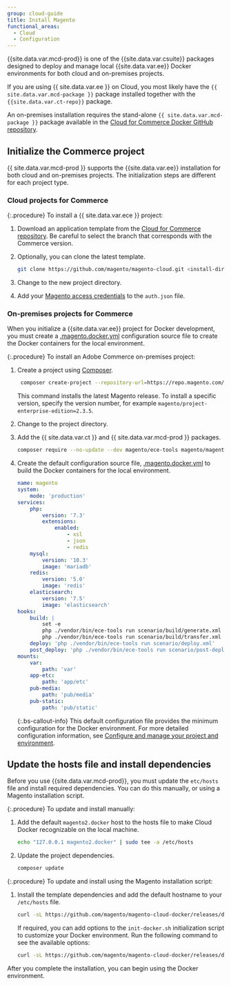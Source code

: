 ```yaml
---
group: cloud-guide
title: Install Magento
functional_areas:
  - Cloud
  - Configuration
---
```


{{site.data.var.mcd-prod}} is one of the {{site.data.var.csuite}} packages designed to deploy and manage local {{site.data.var.ee}} Docker environments for both cloud and on-premises projects.

If you are using {{ site.data.var.ee }} on Cloud, you most likely have the `{{ site.data.var.mcd-package }}` package installed together with the `{{site.data.var.ct-repo}}` package.

An on-premises installation requires the stand-alone `{{ site.data.var.mcd-package }}` package available in the [Cloud for Commerce Docker GitHub repository](https://github.com/magento/magento-cloud-docker).

## Initialize the Commerce project

{{ site.data.var.mcd-prod }} supports the {{site.data.var.ee}} installation for both cloud and on-premises projects. The initialization steps are different for each project type.

### Cloud projects for Commerce

{:.procedure}
To install a {{ site.data.var.ece }} project:

1. Download an application template from the [Cloud for Commerce repository][cloud-repo]. Be careful to select the branch that corresponds with the Commerce version.

1. Optionally, you can clone the latest template.

   ```bash
   git clone https://github.com/magento/magento-cloud.git <install-directory-name>
   ```

1. Change to the new project directory.

1. Add your [Magento access credentials][magento-creds] to the `auth.json` file.

### On-premises projects for Commerce

When you initialize a {{site.data.var.ee}} project for Docker development, you must create a [.magento.docker.yml][unified configuration] configuration source file to create the Docker containers for the local environment.

{:.procedure}
To install an Adobe Commerce on-premises project:

1. Create a project using [Composer]({{site.baseurl}}/guides/v2.4/install-gde/composer.html).

   ```bash
    composer create-project --repository-url=https://repo.magento.com/ magento/project-enterprise-edition <install-directory-name>
   ```

   This command installs the latest Magento release. To install a specific version, specify the version number, for example `magento/project-enterprise-edition=2.3.5`.

1. Change to the project directory.

1. Add the {{ site.data.var.ct }} and {{ site.data.var.mcd-prod }} packages.

   ```bash
   composer require --no-update --dev magento/ece-tools magento/magento-cloud-docker
   ```

1. Create the default configuration source file, [.magento.docker.yml][unified configuration]  to build the Docker containers for the local environment.

   ```yaml
   name: magento
   system:
       mode: 'production'
   services:
       php:
           version: '7.3'
           extensions:
               enabled:
                   - xsl
                   - json
                   - redis
       mysql:
           version: '10.3'
           image: 'mariadb'
       redis:
           version: '5.0'
           image: 'redis'
       elasticsearch:
           version: '7.5'
           image: 'elasticsearch'
   hooks:
       build: |
           set -e
           php ./vendor/bin/ece-tools run scenario/build/generate.xml
           php ./vendor/bin/ece-tools run scenario/build/transfer.xml
       deploy: 'php ./vendor/bin/ece-tools run scenario/deploy.xml'
       post_deploy: 'php ./vendor/bin/ece-tools run scenario/post-deploy.xml'
   mounts:
       var:
           path: 'var'
       app-etc:
           path: 'app/etc'
       pub-media:
           path: 'pub/media'
       pub-static:
           path: 'pub/static'
   ```

   {:.bs-callout-info}
   This default configuration file provides the minimum configuration for the Docker environment. For more detailed configuration information, see [Configure and manage your project and environment].

## Update the hosts file and install dependencies

Before you use {{site.data.var.mcd-prod}}, you must update the `etc/hosts` file and install required dependencies. You can do this manually, or using a Magento installation script.

{:.procedure}
To update and install manually:

1. Add the default `magento2.docker` host to the hosts file to make Cloud Docker recognizable on the local machine.

   ```bash
   echo "127.0.0.1 magento2.docker" | sudo tee -a /etc/hosts
   ```

1. Update the project dependencies.

   ```bash
   composer update
   ```

{:.procedure}
To update and install using the Magento installation script:

1. Install the template dependencies and add the default hostname to your `/etc/hosts` file.

   ```bash
   curl -sL https://github.com/magento/magento-cloud-docker/releases/download/1.2.0/init-docker.sh | bash -s -- --php 7.4
   ```

   If required, you can add options to the `init-docker.sh` initialization script to customize your Docker environment. Run the following command to see the available options:

   ```bash
   curl -sL https://github.com/magento/magento-cloud-docker/releases/download/1.1.1/init-docker.sh | bash -s -- --help
   ```

After you complete the installation, you can begin using the Docker environment.

<!--Link definitions-->

[cloud-repo]: https://github.com/magento/magento-cloud
[Configure and manage your project and environment]: {{site.baseurl}}/cloud/docker/docker-config.html
[magento-creds]: {{site.baseurl}}/guides/v2.3/install-gde/prereq/connect-auth.html
[unified configuration]: {{site.baseurl}}/cloud/docker/docker-config-sources.html#unified-configuration
